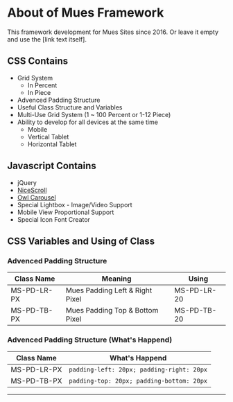 # About of Mues Framework

This framework development for Mues Sites since 2016. 
Or leave it empty and use the [link text itself].

## CSS Contains

- Grid System
  - In Percent
  - In Piece
- Advenced Padding Structure
- Useful Class Structure and Variables
- Multi-Use Grid System (1 ~ 100 Percent or 1-12 Piece)
- Ability to develop for all devices at the same time
  - Mobile
  - Vertical Tablet
  - Horizontal Tablet

## Javascript Contains

- jQuery
- [NiceScroll](https://github.com/inuyaksa/jquery.nicescroll)
- [Owl Carousel](https://github.com/OwlFonk/OwlCarousel)
- Special Lightbox - Image/Video Support
- Mobile View Proportional Support
- Special Icon Font Creator

## CSS Variables and Using of Class

### Advenced Padding Structure 

Class Name | Meaning | Using
------------ | ------------- | ------------- 
MS-PD-LR-PX       | Mues Padding Left & Right Pixel  |  MS-PD-LR-20
MS-PD-TB-PX       | Mues Padding Top & Bottom Pixel  |  MS-PD-TB-20

### Advenced Padding Structure (What's Happend)

Class Name | What's Happend
------------ | ------------- 
MS-PD-LR-PX       | `padding-left: 20px; padding-right: 20px`
MS-PD-TB-PX       | `padding-top: 20px; padding-bottom: 20px`

___
